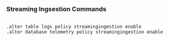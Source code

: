 ### Streaming Ingsestion Commands

```kusto

.alter table logs policy streamingingestion enable
.alter database telemetry policy streamingingestion enable

```